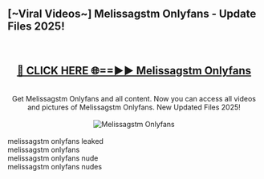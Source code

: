 <h2>[~Viral Videos~] Melissagstm Onlyfans - Update Files 2025!</h2>
<br>
<div align="center">
<h2><a href="https://betterlinks.top/A2PfLJ" rel="nofollow">🔴 CLICK HERE 🌐==►► Melissagstm Onlyfans</a></h2>
<br>
Get Melissagstm Onlyfans and all content. Now you can access all videos and pictures of Melissagstm Onlyfans. New Updated Files 2025!
<br>
<br>
<a href="https://betterlinks.top/A2PfLJ" rel="nofollow" data-target="animated-image.originalLink"><img src="https://i.ibb.co.com/WyWwxjT/player-gif2.gif" alt="Melissagstm Onlyfans" style="max-width: 100%; display: inline-block;" data-target="animated-image.originalImage"></a>
</div>
<br>
melissagstm onlyfans leaked<br>
melissagstm onlyfans<br>
melissagstm onlyfans nude<br>
melissagstm onlyfans nudes